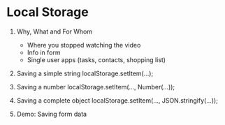 # Local Storage

1. Why, What and For Whom
    * Where you stopped watching the video
    * Info in form
    * Single user apps (tasks, contacts, shopping list)

2. Saving a simple string
    localStorage.setItem(...);

3. Saving a number
    localStorage.setItem(..., Number(...));

4. Saving a complete object
    localStorage.setItem(..., JSON.stringify(...));


5. Demo: Saving form data


